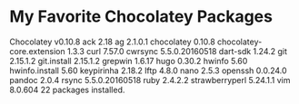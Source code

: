 # My Favorite Chocolatey Packages

Chocolatey v0.10.8
ack 2.18
ag 2.1.0.1
chocolatey 0.10.8
chocolatey-core.extension 1.3.3
curl 7.57.0
cwrsync 5.5.0.20160518
dart-sdk 1.24.2
git 2.15.1.2
git.install 2.15.1.2
grepwin 1.6.17
hugo 0.30.2
hwinfo 5.60
hwinfo.install 5.60
keypirinha 2.18.2
lftp 4.8.0
nano 2.5.3
openssh 0.0.24.0
pandoc 2.0.4
rsync 5.5.0.20160518
ruby 2.4.2.2
strawberryperl 5.24.1.1
vim 8.0.604
22 packages installed.
